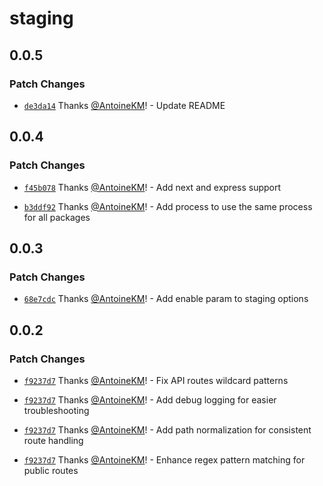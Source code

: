 # staging

## 0.0.5

### Patch Changes

- [`de3da14`](https://github.com/AntoineKM/staging/commit/de3da14c8128538441e63fabc3d7ea527c33413c) Thanks [@AntoineKM](https://github.com/AntoineKM)! - Update README

## 0.0.4

### Patch Changes

- [`f45b078`](https://github.com/AntoineKM/staging/commit/f45b078976ae4915b8e6f45d90f2c12e610044ae) Thanks [@AntoineKM](https://github.com/AntoineKM)! - Add next and express support

- [`b3ddf92`](https://github.com/AntoineKM/staging/commit/b3ddf92011d50c7ce5e8e15ff899e6f221021835) Thanks [@AntoineKM](https://github.com/AntoineKM)! - Add process to use the same process for all packages

## 0.0.3

### Patch Changes

- [`68e7cdc`](https://github.com/AntoineKM/staging/commit/68e7cdc5a0c27ff731baad27a4139cb338ca763c) Thanks [@AntoineKM](https://github.com/AntoineKM)! - Add enable param to staging options

## 0.0.2

### Patch Changes

- [`f9237d7`](https://github.com/AntoineKM/staging/commit/f9237d750cff72013141503a09b1cac82ba08d1f) Thanks [@AntoineKM](https://github.com/AntoineKM)! - Fix API routes wildcard patterns

- [`f9237d7`](https://github.com/AntoineKM/staging/commit/f9237d750cff72013141503a09b1cac82ba08d1f) Thanks [@AntoineKM](https://github.com/AntoineKM)! - Add debug logging for easier troubleshooting

- [`f9237d7`](https://github.com/AntoineKM/staging/commit/f9237d750cff72013141503a09b1cac82ba08d1f) Thanks [@AntoineKM](https://github.com/AntoineKM)! - Add path normalization for consistent route handling

- [`f9237d7`](https://github.com/AntoineKM/staging/commit/f9237d750cff72013141503a09b1cac82ba08d1f) Thanks [@AntoineKM](https://github.com/AntoineKM)! - Enhance regex pattern matching for public routes
